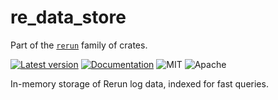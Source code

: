 # re_data_store

Part of the [`rerun`](https://github.com/rerun-io/rerun) family of crates.

[![Latest version](https://img.shields.io/crates/v/re_data_store.svg)](https://crates.io/crates/re_data_store)
[![Documentation](https://docs.rs/re_data_store/badge.svg)](https://docs.rs/re_data_store)
![MIT](https://img.shields.io/badge/license-MIT-blue.svg)
![Apache](https://img.shields.io/badge/license-Apache-blue.svg)

In-memory storage of Rerun log data, indexed for fast queries.
